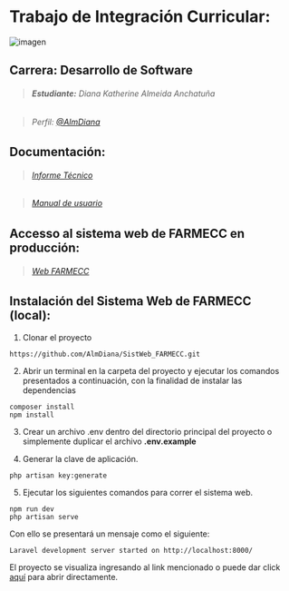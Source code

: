 # **Trabajo de Integración Curricular:** 

![imagen](https://user-images.githubusercontent.com/58041267/184558340-5a5ad2a7-6578-44fb-be0c-49e7da7a3756.png)

## Carrera: Desarrollo de Software


> ######  **Estudiante:** Diana Katherine Almeida Anchatuña

> ######  Perfil: [@AlmDiana](https://github.com/AlmDiana)

## Documentación:
> ######  [Informe Técnico](https://github.com/AlmDiana)

> ######  [Manual de usuario](https://youtu.be/v-SxqoxMKGE)

## Accesso al sistema web de FARMECC en producción:

> ######  [Web FARMECC](https://web-farmecc.herokuapp.com/)

## Instalación del Sistema Web de FARMECC (local):

1. Clonar el proyecto
```
https://github.com/AlmDiana/SistWeb_FARMECC.git
```

2. Abrir un terminal en la carpeta del proyecto y ejecutar los comandos presentados a continuación, con la finalidad de instalar las dependencias
```
composer install
npm install
```

3. Crear un archivo .env dentro del directorio principal del proyecto o simplemente duplicar el archivo **.env.example**

4. Generar la clave de aplicación.
```
php artisan key:generate
```
5. Ejecutar los siguientes comandos para correr el sistema web.
```
npm run dev
php artisan serve
```

Con ello se presentará un mensaje como el siguiente:
```
Laravel development server started on http://localhost:8000/
```
El proyecto se visualiza ingresando al link mencionado o puede dar click 
[aquí](http://localhost:8000/) para abrir directamente.






